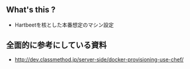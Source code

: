 # 

## What's this ?

+ Hartbeetを核とした本番想定のマシン設定

## 全面的に参考にしている資料

+ http://dev.classmethod.jp/server-side/docker-provisioning-use-chef/
